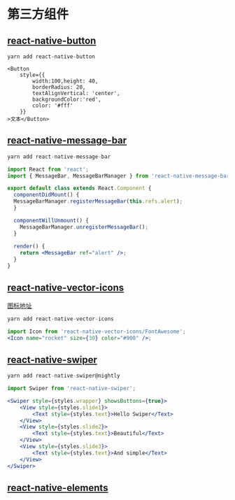 # 第三方组件

## [react-native-button](https://github.com/ide/react-native-button)

```
yarn add react-native-button

<Button 
    style={{
        width:100,height: 40,
        borderRadius: 20,
        textAlignVertical: 'center',
        backgroundColor:'red',
        color: '#fff'
    }}
>文本</Button>
```

## [react-native-message-bar](https://github.com/KBLNY/react-native-message-bar)

```jsx
yarn add react-native-message-bar

import React from 'react';
import { MessageBar, MessageBarManager } from 'react-native-message-bar';

export default class extends React.Component {
  componentDidMount() {
  MessageBarManager.registerMessageBar(this.refs.alert);
  }

  componentWillUnmount() {
    MessageBarManager.unregisterMessageBar();
  }
    
  render() {
    return <MessageBar ref="alert" />;
  }
}


```

## [react-native-vector-icons](https://github.com/oblador/react-native-vector-icons)

[图标地址](https://oblador.github.io/react-native-vector-icons/)

```jsx
yarn add react-native-vector-icons

import Icon from 'react-native-vector-icons/FontAwesome';
<Icon name="rocket" size={30} color="#900" />;
```

## [react-native-swiper](https://github.com/leecade/react-native-swiper)

```jsx
yarn add react-native-swiper@nightly

import Swiper from 'react-native-swiper';

<Swiper style={styles.wrapper} showsButtons={true}>
    <View style={styles.slide1}>
        <Text style={styles.text}>Hello Swiper</Text>
    </View>
    <View style={styles.slide2}>
        <Text style={styles.text}>Beautiful</Text>
    </View>
    <View style={styles.slide3}>
        <Text style={styles.text}>And simple</Text>
    </View>
</Swiper>
```

## [react-native-elements](https://react-native-elements.github.io/react-native-elements/docs/getting_started.html)


